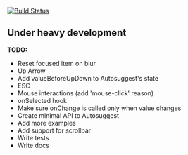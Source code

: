 [![Build Status][status-image]][status-url]

## Under heavy development

**TODO:**

* Reset focused item on blur
* Up Arrow
* Add valueBeforeUpDown to Autosuggest's state
* ESC
* Mouse interactions (add 'mouse-click' reason)
* onSelected hook
* Make sure onChange is called only when value changes
* Create minimal API to Autosuggest
* Add more examples
* Add support for scrollbar
* Write tests
* Write docs

[status-image]: https://img.shields.io/codeship/41810250-aa07-0132-fbf4-4e62e8945e03/3.0.svg
[status-url]: https://codeship.com/projects/67868
